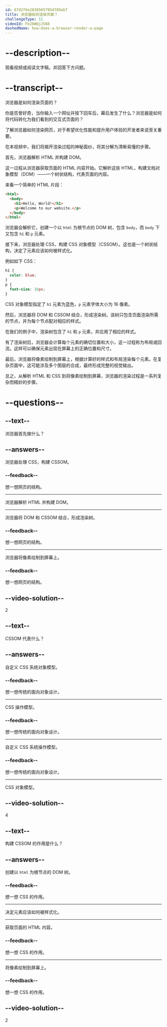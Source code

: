 ```yaml
---
id: 67d2f6e2836565795d789ab7
title: 浏览器如何渲染页面？
challengeType: 11
videoId: Fe2bWQjJS68
dashedName: how-does-a-browser-render-a-page
---
```


# --description--

观看视频或阅读文字稿，并回答下方问题。

# --transcript--

浏览器是如何渲染页面的？

你是否曾好奇，当你输入一个网址并按下回车后，幕后发生了什么？浏览器是如何将代码转化为我们看到的交互式页面的？

了解浏览器如何渲染网页，对于希望优化性能和提升用户体验的开发者来说至关重要。

在本视频中，我们将揭开渲染过程的神秘面纱，将其分解为清晰易懂的步骤。

首先，浏览器解析 HTML 并构建 DOM。

这一过程从浏览器获取页面的 HTML 内容开始。它解析这些 HTML，构建文档对象模型（DOM）——一个树状结构，代表页面的内容。

来看一个简单的 HTML 片段：

```html
<html>
  <body>
    <h1>Hello, World!</h1>
    <p>Welcome to our website.</p>
  </body>
</html>
```

浏览器会解析它，创建一个以 `html` 为根节点的 DOM 树，包含 `body`，而 `body` 下又包含 `h1` 和 `p` 元素。

接下来，浏览器处理 CSS，构建 CSS 对象模型（CSSOM）。这也是一个树状结构，决定了元素应该如何被样式化。

例如如下 CSS：

```css
h1 {
  color: blue;
}
p {
  font-size: 16px;
}
```

CSS 对象模型指定了 `h1` 元素为蓝色，`p` 元素字体大小为 16 像素。

然后，浏览器将 DOM 和 CSSOM 结合，形成渲染树。该树只包含页面渲染所需的节点，并为每个节点配对相应的样式。

在我们的例子中，渲染树包含了 `h1` 和 `p` 元素，并应用了相应的样式。

有了渲染树后，浏览器会计算每个元素的确切位置和大小，这一过程称为布局或回流。这样可以确保元素出现在屏幕上的正确位置和尺寸。

最后，浏览器将像素绘制到屏幕上，根据计算好的样式和布局渲染每个元素。在复杂页面中，这可能涉及多个图层的合成，最终形成完整的视觉输出。

总之，从解析 HTML 和 CSS 到将像素绘制到屏幕，浏览器的渲染过程是一系列复杂而精妙的步骤。

# --questions--

## --text--

浏览器首先做什么？

## --answers--

浏览器处理 CSS，构建 CSSOM。

### --feedback--

想一想网页的结构。

---

浏览器解析 HTML 并构建 DOM。

---

浏览器将 DOM 和 CSSOM 结合，形成渲染树。

### --feedback--

想一想网页的结构。

---

浏览器将像素绘制到屏幕上。

### --feedback--

想一想网页的结构。

## --video-solution--

2

## --text--

CSSOM 代表什么？

## --answers--

自定义 CSS 系统对象模型。

### --feedback--

想一想传统的面向对象设计。

---

CSS 操作模型。

### --feedback--

想一想传统的面向对象设计。

---

自定义 CSS 系统操作模型。

### --feedback--

想一想传统的面向对象设计。

---

CSS 对象模型。

## --video-solution--

4

## --text--

构建 CSSOM 的作用是什么？

## --answers--

创建以 `html` 为根节点的 DOM 树。

### --feedback--

想一想 CSS 的作用。

---

决定元素应该如何被样式化。

---

获取页面的 HTML 内容。

### --feedback--

想一想 CSS 的作用。

---

将像素绘制到屏幕上。

### --feedback--

想一想 CSS 的作用。

## --video-solution--

2

